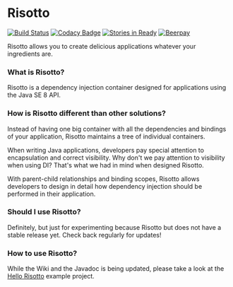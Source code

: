 # Risotto
[![Build Status](https://travis-ci.org/battila7/risotto.svg?branch=master)](https://travis-ci.org/battila7/risotto)
[![Codacy Badge](https://api.codacy.com/project/badge/Grade/e5d73d8dcd744407ac39a7ed53e72deb)](https://www.codacy.com/app/bagossyattila_2/risotto?utm_source=github.com&amp;utm_medium=referral&amp;utm_content=battila7/risotto&amp;utm_campaign=Badge_Grade)
[![Stories in Ready](https://badge.waffle.io/battila7/risotto.png?label=ready&title=Ready)](https://waffle.io/battila7/risotto)
[![Beerpay](https://beerpay.io/battila7/risotto/badge.svg)](https://beerpay.io/battila7/risotto)

Risotto allows you to create delicious applications whatever your ingredients are.

### What is Risotto?

Risotto is a dependency injection container designed for applications using the Java SE 8 API. 

### How is Risotto different than other solutions?

Instead of having one big container with all the dependencies and bindings of your application, Risotto maintains a tree of individual containers. 

When writing Java applications, developers pay special attention to encapsulation and correct visibility. Why don't we pay attention to visibility when using DI? That's what we had in mind when designed Risotto. 

With parent-child relationships and binding scopes, Risotto allows developers to design in detail how dependency injection should be performed in their application.

### Should I use Risotto?

Definitely, but just for experimenting because Risotto but does not have a stable release yet. Check back regularly for updates!

### How to use Risotto?

While the Wiki and the Javadoc is being updated, please take a look at the [Hello Risotto](https://github.com/battila7/hello-risotto) example project.
